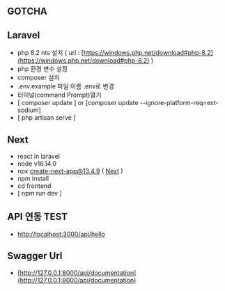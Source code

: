 
## GOTCHA


## Laravel

* php 8.2 nts 설치 ( url : [https://windows.php.net/download#php-8.2](https://windows.php.net/download#php-8.2) )
* php 환경 변수 설정
* composer 설치
* .env.example 파일 이름 .env로 변경
* 터미널(command Prompt)열기
* [ composer update ] or [composer update --ignore-platform-req=ext-sodium]
* [ php artisan serve ]

## Next

* react in laravel
* node v16.14.0
* npx create-next-app@13.4.9 ( [Next](https://nextjs.org/docs/getting-started/installation) )
* npm install
* cd frontend
* [ npm run dev ]

## API 연동 TEST

* [http://localhost:3000/api/hello](http://localhost:3000/api/hello)

## Swagger Url
* [http://127.0.0.1:8000/api/documentation](http://127.0.0.1:8000/api/documentation)

